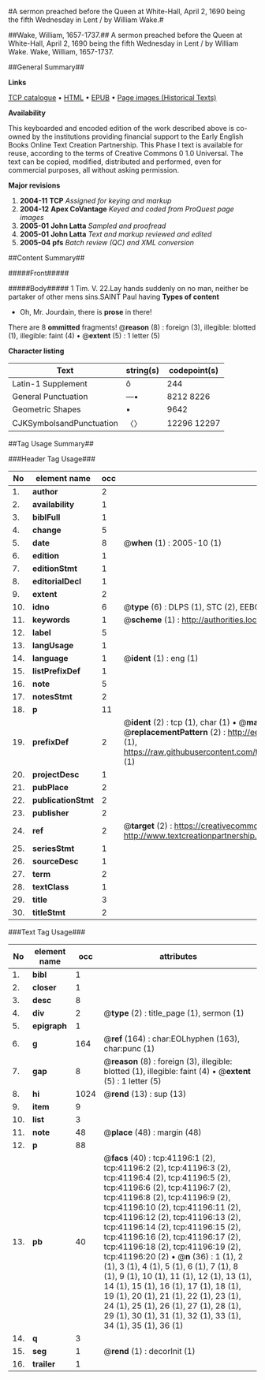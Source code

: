 #A sermon preached before the Queen at White-Hall, April 2, 1690 being the fifth Wednesday in Lent / by William Wake.#

##Wake, William, 1657-1737.##
A sermon preached before the Queen at White-Hall, April 2, 1690 being the fifth Wednesday in Lent / by William Wake.
Wake, William, 1657-1737.

##General Summary##

**Links**

[TCP catalogue](http://www.ota.ox.ac.uk/tcp/)  • 
[HTML](http://tei.it.ox.ac.uk/tcp/Texts-HTML/free/A66/A66338.html)  • 
[EPUB](http://tei.it.ox.ac.uk/tcp/Texts-EPUB/free/A66/A66338.epub) • 
[Page images (Historical Texts)](https://data.historicaltexts.jisc.ac.uk/view?pubId=eebo-08251445e&pageId=eebo-08251445e-41196-1)

**Availability**

This keyboarded and encoded edition of the
	       work described above is co-owned by the institutions
	       providing financial support to the Early English Books
	       Online Text Creation Partnership. This Phase I text is
	       available for reuse, according to the terms of Creative
	       Commons 0 1.0 Universal. The text can be copied,
	       modified, distributed and performed, even for
	       commercial purposes, all without asking permission.

**Major revisions**

1. __2004-11__ __TCP__ *Assigned for keying and markup*
1. __2004-12__ __Apex CoVantage__ *Keyed and coded from ProQuest page images*
1. __2005-01__ __John Latta__ *Sampled and proofread*
1. __2005-01__ __John Latta__ *Text and markup reviewed and edited*
1. __2005-04__ __pfs__ *Batch review (QC) and XML conversion*

##Content Summary##

#####Front#####

#####Body#####
1 Tim. V. 22.Lay hands suddenly on no man, neither be partaker of other mens sins.SAINT Paul having 
**Types of content**

  * Oh, Mr. Jourdain, there is **prose** in there!

There are 8 **ommitted** fragments! 
 @__reason__ (8) : foreign (3), illegible: blotted (1), illegible: faint (4)  •  @__extent__ (5) : 1 letter (5)

**Character listing**


|Text|string(s)|codepoint(s)|
|---|---|---|
|Latin-1 Supplement|ô|244|
|General Punctuation|—•|8212 8226|
|Geometric Shapes|▪|9642|
|CJKSymbolsandPunctuation|〈〉|12296 12297|

##Tag Usage Summary##

###Header Tag Usage###

|No|element name|occ|attributes|
|---|---|---|---|
|1.|__author__|2||
|2.|__availability__|1||
|3.|__biblFull__|1||
|4.|__change__|5||
|5.|__date__|8| @__when__ (1) : 2005-10 (1)|
|6.|__edition__|1||
|7.|__editionStmt__|1||
|8.|__editorialDecl__|1||
|9.|__extent__|2||
|10.|__idno__|6| @__type__ (6) : DLPS (1), STC (2), EEBO-CITATION (1), OCLC (1), VID (1)|
|11.|__keywords__|1| @__scheme__ (1) : http://authorities.loc.gov/ (1)|
|12.|__label__|5||
|13.|__langUsage__|1||
|14.|__language__|1| @__ident__ (1) : eng (1)|
|15.|__listPrefixDef__|1||
|16.|__note__|5||
|17.|__notesStmt__|2||
|18.|__p__|11||
|19.|__prefixDef__|2| @__ident__ (2) : tcp (1), char (1)  •  @__matchPattern__ (2) : ([0-9\-]+):([0-9IVX]+) (1), (.+) (1)  •  @__replacementPattern__ (2) : http://eebo.chadwyck.com/downloadtiff?vid=$1&page=$2 (1), https://raw.githubusercontent.com/textcreationpartnership/Texts/master/tcpchars.xml#$1 (1)|
|20.|__projectDesc__|1||
|21.|__pubPlace__|2||
|22.|__publicationStmt__|2||
|23.|__publisher__|2||
|24.|__ref__|2| @__target__ (2) : https://creativecommons.org/publicdomain/zero/1.0/ (1), http://www.textcreationpartnership.org/docs/. (1)|
|25.|__seriesStmt__|1||
|26.|__sourceDesc__|1||
|27.|__term__|2||
|28.|__textClass__|1||
|29.|__title__|3||
|30.|__titleStmt__|2||


###Text Tag Usage###

|No|element name|occ|attributes|
|---|---|---|---|
|1.|__bibl__|1||
|2.|__closer__|1||
|3.|__desc__|8||
|4.|__div__|2| @__type__ (2) : title_page (1), sermon (1)|
|5.|__epigraph__|1||
|6.|__g__|164| @__ref__ (164) : char:EOLhyphen (163), char:punc (1)|
|7.|__gap__|8| @__reason__ (8) : foreign (3), illegible: blotted (1), illegible: faint (4)  •  @__extent__ (5) : 1 letter (5)|
|8.|__hi__|1024| @__rend__ (13) : sup (13)|
|9.|__item__|9||
|10.|__list__|3||
|11.|__note__|48| @__place__ (48) : margin (48)|
|12.|__p__|88||
|13.|__pb__|40| @__facs__ (40) : tcp:41196:1 (2), tcp:41196:2 (2), tcp:41196:3 (2), tcp:41196:4 (2), tcp:41196:5 (2), tcp:41196:6 (2), tcp:41196:7 (2), tcp:41196:8 (2), tcp:41196:9 (2), tcp:41196:10 (2), tcp:41196:11 (2), tcp:41196:12 (2), tcp:41196:13 (2), tcp:41196:14 (2), tcp:41196:15 (2), tcp:41196:16 (2), tcp:41196:17 (2), tcp:41196:18 (2), tcp:41196:19 (2), tcp:41196:20 (2)  •  @__n__ (36) : 1 (1), 2 (1), 3 (1), 4 (1), 5 (1), 6 (1), 7 (1), 8 (1), 9 (1), 10 (1), 11 (1), 12 (1), 13 (1), 14 (1), 15 (1), 16 (1), 17 (1), 18 (1), 19 (1), 20 (1), 21 (1), 22 (1), 23 (1), 24 (1), 25 (1), 26 (1), 27 (1), 28 (1), 29 (1), 30 (1), 31 (1), 32 (1), 33 (1), 34 (1), 35 (1), 36 (1)|
|14.|__q__|3||
|15.|__seg__|1| @__rend__ (1) : decorInit (1)|
|16.|__trailer__|1||
